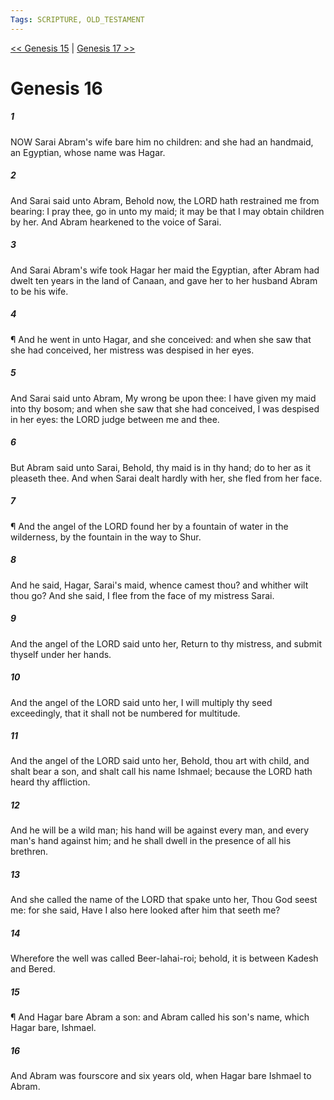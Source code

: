 ```yaml
---
Tags: SCRIPTURE, OLD_TESTAMENT
---
```


[<< Genesis 15](OLD_TESTAMENT/01_Genesis/Genesis_15.md) | [Genesis 17 >>](OLD_TESTAMENT/01_Genesis/Genesis_17.md)

# Genesis 16

##### 1

NOW Sarai Abram's wife bare him no children: and she had an handmaid, an Egyptian, whose name was Hagar.

##### 2

And Sarai said unto Abram, Behold now, the LORD hath restrained me from bearing: I pray thee, go in unto my maid; it may be that I may obtain children by her. And Abram hearkened to the voice of Sarai.

##### 3

And Sarai Abram's wife took Hagar her maid the Egyptian, after Abram had dwelt ten years in the land of Canaan, and gave her to her husband Abram to be his wife.

##### 4

¶ And he went in unto Hagar, and she conceived: and when she saw that she had conceived, her mistress was despised in her eyes.

##### 5

And Sarai said unto Abram, My wrong be upon thee: I have given my maid into thy bosom; and when she saw that she had conceived, I was despised in her eyes: the LORD judge between me and thee.

##### 6

But Abram said unto Sarai, Behold, thy maid is in thy hand; do to her as it pleaseth thee. And when Sarai dealt hardly with her, she fled from her face.

##### 7

¶ And the angel of the LORD found her by a fountain of water in the wilderness, by the fountain in the way to Shur.

##### 8

And he said, Hagar, Sarai's maid, whence camest thou? and whither wilt thou go? And she said, I flee from the face of my mistress Sarai.

##### 9

And the angel of the LORD said unto her, Return to thy mistress, and submit thyself under her hands.

##### 10

And the angel of the LORD said unto her, I will multiply thy seed exceedingly, that it shall not be numbered for multitude.

##### 11

And the angel of the LORD said unto her, Behold, thou art with child, and shalt bear a son, and shalt call his name Ishmael; because the LORD hath heard thy affliction.

##### 12

And he will be a wild man; his hand will be against every man, and every man's hand against him; and he shall dwell in the presence of all his brethren.

##### 13

And she called the name of the LORD that spake unto her, Thou God seest me: for she said, Have I also here looked after him that seeth me?

##### 14

Wherefore the well was called Beer-lahai-roi; behold, it is between Kadesh and Bered.

##### 15

¶ And Hagar bare Abram a son: and Abram called his son's name, which Hagar bare, Ishmael.

##### 16

And Abram was fourscore and six years old, when Hagar bare Ishmael to Abram.
